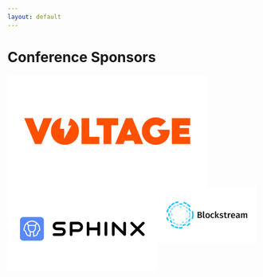 ```yaml
---
layout: default
---
```




# Conference Sponsors


<img align="left" width="400"  src="assets/img/sponsors/voltage-logo.png">

<img align="left" width="300"  src="assets/img/sponsors/sphinx-logo.png">

<img align="left" width="200"  src="assets/img/sponsors/blockstream-logo.png">
